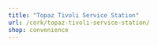 ```yaml
---
title: "Topaz Tivoli Service Station"
url: /cork/topaz-tivoli-service-station/
shop: convenience
---
```

